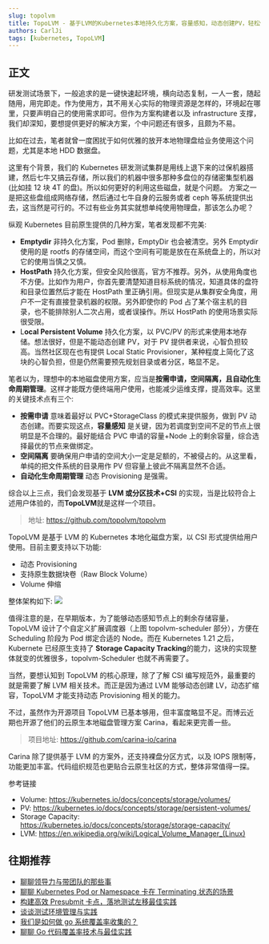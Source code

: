 ```yaml
---
slug: topolvm
title: TopoLVM - 基于LVM的Kubernetes本地持久化方案，容量感知，动态创建PV，轻松使用本地磁盘
authors: CarlJi
tags: [kubernetes, TopoLVM]
---
```


## 正文

研发测试场景下，一般追求的是一键快速起环境，横向动态复制，一人一套，随起随用，用完即走。作为使用方，其不用关心实际的物理资源是怎样的，环境起在哪里，只要声明自己的使用需求即可。但作为方案构建者以及 infrastructure 支撑，我们却深知，要想提供更好的解决方案，个中问题还有很多，且颇为不易。

比如在过去，笔者就曾一度困扰于如何优雅的放开本地物理盘给业务使用这个问题，尤其是本地 HDD 数据盘。

这里有个背景，我们的 Kubernetes 研发测试集群是用线上退下来的过保机器搭建，然后七牛又搞云存储，所以我们的机器中很多那种多盘位的存储密集型机器(比如挂 12 块 4T 的盘)。所以如何更好的利用这些磁盘，就是个问题。
方案之一是把这些盘组成网络存储，然后通过七牛自身的云服务或者 ceph 等系统提供出去，这当然是可行的。不过有些业务其实就想单纯使用物理盘，那该怎么办呢？

纵观 Kubernetes 目前原生提供的几种方案，笔者发现都不完美:

- **Emptydir** 非持久化方案，Pod 删除，EmptyDir 也会被清空。另外 Emptydir 使用的是 rootfs 的存储空间，而这个空间有可能是放在在系统盘上的，所以对它的使用当慎之又慎。
- **HostPath** 持久化方案，但安全风险很高，官方不推荐。另外，从使用角度也不方便。比如作为用户，你首先要清楚知道目标系统的情况，知道具体的盘符和目录位置然后才能在 HostPath 里正确引用。但现实是从集群安全角度，用户不一定有直接登录机器的权限。另外即使你的 Pod 占了某个宿主机的目录，也不能排除别人二次占用，或者误操作。所以 HostPath 的使用场景实际很受限。
- L**ocal Persistent Volume** 持久化方案，以 PVC/PV 的形式来使用本地存储。想法很好，但是不能动态创建 PV，对于 PV 提供者来说，心智负担较高。当然社区现在也有提供 Local Static Provisioner，某种程度上简化了这块的心智负担，但是仍然需要预先规划目录或者分区，略显不足。

笔者以为，理想中的本地磁盘使用方案，应当是**按需申请，空间隔离，且自动化生命周期管理**。这样才能既方便终端用户使用，也能减少运维支撑，提高效率。这里的关键技术点有三个:

- **按需申请** 意味着最好以 PVC+StorageClass 的模式来提供服务，做到 PV 动态创建。而要实现这点，**容量感知** 是关键，因为若调度到空间不足的节点上很明显是不合理的。最好能结合 PVC 申请的容量+Node 上的剩余容量，综合选择最优的节点来做绑定。
- **空间隔离** 要确保用户申请的空间大小一定是足额的，不被侵占的。从这里看，单纯的把文件系统的目录用作 PV 但容量上彼此不隔离显然不合适。
- **自动化生命周期管理** 动态 Provisioning 是强需。

综合以上三点，我们会发现基于 **LVM 或分区技术+CSI** 的实现，当是比较符合上述用户体验的，而**TopoLVM**就是这样一个项目。

> 地址: https://github.com/topolvm/topolvm

TopoLVM 是基于 LVM 的 Kubernetes 本地化磁盘方案，以 CSI 形式提供给用户使用。目前主要支持以下功能:

- 动态 Provisioning
- 支持原生数据块卷（Raw Block Volume）
- Volume 伸缩

整体架构如下:
![](https://img2022.cnblogs.com/blog/293394/202206/293394-20220626234332000-1603723720.png)

值得注意的是，在早期版本，为了能够动态感知节点上的剩余存储容量，TopoLVM 设计了个自定义扩展调度器（上图 topolvm-scheduler 部分），方便在 Scheduling 阶段为 Pod 绑定合适的 Node。而在 Kubernetes 1.21 之后，Kubernete 已经原生支持了 **Storage Capacity Tracking**的能力，这块的实现整体就变的优雅很多，topolvm-Scheduler 也就不再需要了。

当然，要想认知到 TopoLVM 的核心原理，除了了解 CSI 编写规范外，最重要的就是需要了解 LVM 相关技术。而正是因为通过 LVM 能够动态创建 LV，动态扩缩容，TopoLVM 才能支持动态 Provisioning 相关的能力。

不过，虽然作为开源项目 TopoLVM 已基本够用，但丰富度略显不足。而博云近期也开源了他们的云原生本地磁盘管理方案 Carina，看起来更完善一些。

> 项目地址: https://github.com/carina-io/carina

Carina 除了提供基于 LVM 的方案外，还支持裸盘分区方式，以及 IOPS 限制等，功能更加丰富。代码组织规范也更贴合云原生社区的方式，整体非常值得一探。

参考链接

- Volume: https://kubernetes.io/docs/concepts/storage/volumes/
- PV: https://kubernetes.io/docs/concepts/storage/persistent-volumes/
- Storage Capacity: https://kubernetes.io/docs/concepts/storage/storage-capacity/
- LVM: https://en.wikipedia.org/wiki/Logical_Volume_Manager_(Linux)

## 往期推荐

- [聊聊领导力与带团队的那些事](https://www.cnblogs.com/jinsdu/p/15890263.html)
- [聊聊 Kubernetes Pod or Namespace 卡在 Terminating 状态的场景](https://www.cnblogs.com/jinsdu/p/15470778.html)
- [构建高效 Presubmit 卡点，落地测试左移最佳实践 ](https://www.cnblogs.com/jinsdu/p/15058469.html)
- [谈谈测试环境管理与实践 ](https://www.cnblogs.com/jinsdu/p/14736491.html)
- [我们是如何做 go 系统覆盖率收集的？](https://www.cnblogs.com/jinsdu/p/12240909.html)
- [聊聊 Go 代码覆盖率技术与最佳实践 ](https://www.cnblogs.com/jinsdu/p/13941773.html)
